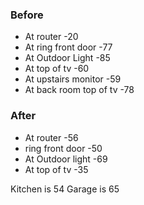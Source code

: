 ### Before
- At router -20
- At ring front door -77
- At Outdoor Light -85
- At top of tv -60
- At upstairs monitor  -59
- At back room top of tv -78

### After
- At router -56
- ring front door -50
- At Outdoor light -69
- At top of tv -35

Kitchen is 54
Garage is 65

